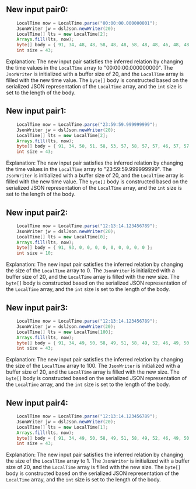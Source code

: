 ## New input pair0:
```java
    LocalTime now = LocalTime.parse("00:00:00.000000001");
    JsonWriter jw = dslJson.newWriter(20);
    LocalTime[] lts = new LocalTime[2];
    Arrays.fill(lts, now);
    byte[] body = { 91, 34, 48, 48, 58, 48, 48, 58, 48, 48, 46, 48, 48, 48, 48, 48, 48, 48, 48, 48, 34, 44, 34, 48, 48, 58, 48, 48, 58, 48, 48, 46, 48, 48, 48, 48, 48, 48, 48, 48, 34, 93, 0, 0, 0, 0, 0, 0, 0, 0, 0 };
    int size = 43;
```
Explanation: The new input pair satisfies the inferred relation by changing the time values in the `LocalTime` array to "00:00:00.000000000". The `JsonWriter` is initialized with a buffer size of 20, and the `LocalTime` array is filled with the new time value. The `byte[]` body is constructed based on the serialized JSON representation of the `LocalTime` array, and the `int` size is set to the length of the body.

## New input pair1:
```java
    LocalTime now = LocalTime.parse("23:59:59.999999999");
    JsonWriter jw = dslJson.newWriter(20);
    LocalTime[] lts = new LocalTime[2];
    Arrays.fill(lts, now);
    byte[] body = { 91, 34, 50, 51, 58, 53, 57, 58, 57, 57, 46, 57, 57, 57, 57, 57, 57, 57, 57, 57, 34, 44, 34, 50, 51, 58, 53, 57, 58, 57, 57, 46, 57, 57, 57, 57, 57, 57, 57, 57, 34, 93, 0, 0, 0, 0, 0, 0, 0, 0, 0 };
    int size = 43;
```
Explanation: The new input pair satisfies the inferred relation by changing the time values in the `LocalTime` array to "23:59:59.999999999". The `JsonWriter` is initialized with a buffer size of 20, and the `LocalTime` array is filled with the new time value. The `byte[]` body is constructed based on the serialized JSON representation of the `LocalTime` array, and the `int` size is set to the length of the body.

## New input pair2:
```java
    LocalTime now = LocalTime.parse("12:13:14.123456789");
    JsonWriter jw = dslJson.newWriter(20);
    LocalTime[] lts = new LocalTime[0];
    Arrays.fill(lts, now);
    byte[] body = { 91, 93, 0, 0, 0, 0, 0, 0, 0, 0, 0 };
    int size = 10;
```
Explanation: The new input pair satisfies the inferred relation by changing the size of the `LocalTime` array to 0. The `JsonWriter` is initialized with a buffer size of 20, and the `LocalTime` array is filled with the new size. The `byte[]` body is constructed based on the serialized JSON representation of the `LocalTime` array, and the `int` size is set to the length of the body.

## New input pair3:
```java
    LocalTime now = LocalTime.parse("12:13:14.123456789");
    JsonWriter jw = dslJson.newWriter(20);
    LocalTime[] lts = new LocalTime[100];
    Arrays.fill(lts, now);
    byte[] body = { 91, 34, 49, 50, 58, 49, 51, 58, 49, 52, 46, 49, 50, 51, 52, 53, 54, 55, 56, 57, 34, 44, 34, 49, 50, 58, 49, 51, 58, 49, 52, 46, 49, 50, 51, 52, 53, 54, 55, 56, 57, 34, 93, 0, 0, 0, 0, 0, 0, 0, 0, 0 };
    int size = 43;
```
Explanation: The new input pair satisfies the inferred relation by changing the size of the `LocalTime` array to 100. The `JsonWriter` is initialized with a buffer size of 20, and the `LocalTime` array is filled with the new size. The `byte[]` body is constructed based on the serialized JSON representation of the `LocalTime` array, and the `int` size is set to the length of the body.

## New input pair4:
```java
    LocalTime now = LocalTime.parse("12:13:14.123456789");
    JsonWriter jw = dslJson.newWriter(20);
    LocalTime[] lts = new LocalTime[1];
    Arrays.fill(lts, now);
    byte[] body = { 91, 34, 49, 50, 58, 49, 51, 58, 49, 52, 46, 49, 50, 51, 52, 53, 54, 55, 56, 57, 34, 93, 0, 0, 0, 0, 0, 0, 0, 0, 0 };
    int size = 43;
```
Explanation: The new input pair satisfies the inferred relation by changing the size of the `LocalTime` array to 1. The `JsonWriter` is initialized with a buffer size of 20, and the `LocalTime` array is filled with the new size. The `byte[]` body is constructed based on the serialized JSON representation of the `LocalTime` array, and the `int` size is set to the length of the body.
